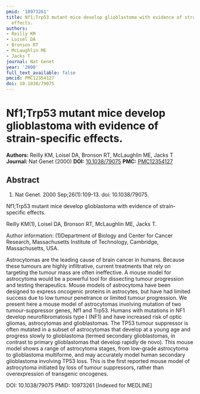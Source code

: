 ```yaml
---
pmid: '10973261'
title: Nf1;Trp53 mutant mice develop glioblastoma with evidence of strain-specific
  effects.
authors:
- Reilly KM
- Loisel DA
- Bronson RT
- McLaughlin ME
- Jacks T
journal: Nat Genet
year: '2000'
full_text_available: false
pmcid: PMC12354127
doi: 10.1038/79075
---
```


# Nf1;Trp53 mutant mice develop glioblastoma with evidence of strain-specific effects.
**Authors:** Reilly KM, Loisel DA, Bronson RT, McLaughlin ME, Jacks T
**Journal:** Nat Genet (2000)
**DOI:** [10.1038/79075](https://doi.org/10.1038/79075)
**PMC:** [PMC12354127](https://www.ncbi.nlm.nih.gov/pmc/articles/PMC12354127/)

## Abstract

1. Nat Genet. 2000 Sep;26(1):109-13. doi: 10.1038/79075.

Nf1;Trp53 mutant mice develop glioblastoma with evidence of strain-specific 
effects.

Reilly KM(1), Loisel DA, Bronson RT, McLaughlin ME, Jacks T.

Author information:
(1)Department of Biology and Center for Cancer Research, Massachusetts Institute 
of Technology, Cambridge, Massachusetts, USA.

Astrocytomas are the leading cause of brain cancer in humans. Because these 
tumours are highly infiltrative, current treatments that rely on targeting the 
tumour mass are often ineffective. A mouse model for astrocytoma would be a 
powerful tool for dissecting tumour progression and testing therapeutics. Mouse 
models of astrocytoma have been designed to express oncogenic proteins in 
astrocytes, but have had limited success due to low tumour penetrance or limited 
tumour progression. We present here a mouse model of astrocytomas involving 
mutation of two tumour-suppressor genes, Nf1 and Trp53. Humans with mutations in 
NF1 develop neurofibromatosis type I (NF1) and have increased risk of optic 
gliomas, astrocytomas and glioblastomas. The TP53 tumour suppressor is often 
mutated in a subset of astrocytomas that develop at a young age and progress 
slowly to glioblastoma (termed secondary glioblastomas, in contrast to primary 
glioblastomas that develop rapidly de novo). This mouse model shows a range of 
astrocytoma stages, from low-grade astrocytoma to glioblastoma multiforme, and 
may accurately model human secondary glioblastoma involving TP53 loss. This is 
the first reported mouse model of astrocytoma initiated by loss of tumour 
suppressors, rather than overexpression of transgenic oncogenes.

DOI: 10.1038/79075
PMID: 10973261 [Indexed for MEDLINE]
